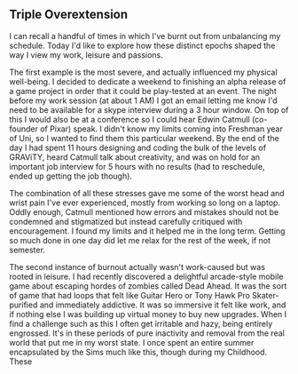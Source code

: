 ## Triple Overextension

I can recall a handful of times in which I've burnt out from unbalancing my schedule. Today I'd like to explore how these distinct epochs shaped the way I view my work, leisure and passions.

The first example is the most severe, and actually influenced my physical well-being. I decided to dedicate a weekend to finishing an alpha release of a game project in order that it could be play-tested at an event. The night before my work session (at about 1 AM) I got an email letting me know I'd need to be available for a skype interview during a 3 hour window. On top of this I would also be at a conference so I could hear Edwin Catmull (co-founder of Pixar) speak. I didn't know my limits coming into Freshman year of Uni, so I wanted to find them this particular weekend. By the end of the day I had spent 11 hours designing and coding the bulk of the levels of GRAViTY, heard Catmull talk about creativity, and was on hold for an important job interview for 5 hours with no results (had to reschedule, ended up getting the job though). 

The combination of all these stresses gave me some of the worst head and wrist pain I've ever experienced, mostly from working so long on a laptop. Oddly enough, Catmull mentioned how errors and mistakes should not be condemned and stigmatized but instead carefully critiqued with encouragement. I found my limits and it helped me in the long term. Getting so much done in one day did let me relax for the rest of the week, if not semester.

The second instance of burnout actually wasn't work-caused but was rooted in leisure. I had recently discovered a delightful arcade-style mobile game about escaping hordes of zombies called Dead Ahead. It was the sort of game that had loops that felt like Guitar Hero or Tony Hawk Pro Skater- purified and immediately addictive. It was so immersive it felt like work, and if nothing else I was building up virtual money to buy new upgrades. When I find a challenge such as this I often get irritable and hazy, being entirely engrossed. It's in these periods of pure inactivity and removal from the real world that put me in my worst state. I once spent an entire summer encapsulated by the Sims much like this, though during my Childhood. These